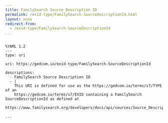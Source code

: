 ```yaml
---
title: FamilySearch Source Description ID
permalink: /exid-type/FamilySearch-SourceDescriptionId.html
layout: none
redirect-from:
  - /exid-type/FamilySearch-SourceDescriptionId
...
```


```

%YAML 1.2
---
type: uri

uri: https://gedcom.io/exid-type/FamilySearch-SourceDescriptionId

descriptions:
  - FamilySearch Source Description ID
  - |
    This URI is defined for use as the https://gedcom.io/terms/v7/TYPE of an
    https://gedcom.io/terms/v7/EXID containing a FamilySearch SourceDescriptionId as defined at
    https://www.familysearch.org/developers/docs/api/sources/Source_Description_resource.

...

```
